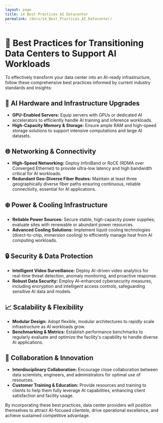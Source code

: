 ```yaml
---
layout: page
title: 14 Best Practices AI Datacenter
permalink: /docs/14_Best_Practices_AI_Datacenter/
---
```

# 🏢 Best Practices for Transitioning Data Centers to Support AI Workloads

To effectively transform your data center into an AI-ready infrastructure, follow these comprehensive best practices informed by current industry standards and insights:

## 🚀 AI Hardware and Infrastructure Upgrades
- **GPU-Enabled Servers:** Equip servers with GPUs or dedicated AI accelerators to efficiently handle AI training and inference workloads.
- **High-Capacity Memory & Storage:** Ensure ample RAM and high-speed storage solutions to support intensive computations and large AI datasets.

## 🌐 Networking & Connectivity
- **High-Speed Networking:** Deploy InfiniBand or RoCE (RDMA over Converged Ethernet) to provide ultra-low latency and high bandwidth critical for AI workloads.
- **Redundant Geo-Diverse Fiber Routes:** Maintain at least three geographically diverse fiber paths ensuring continuous, reliable connectivity, essential for AI applications.

## ❄️ Power & Cooling Infrastructure
- **Reliable Power Sources:** Secure stable, high-capacity power supplies; evaluate sites with renewable or abundant power resources.
- **Advanced Cooling Solutions:** Implement liquid cooling technologies (direct-to-chip, immersion cooling) to efficiently manage heat from AI computing workloads.

## 🔒 Security & Data Protection
- **Intelligent Video Surveillance:** Deploy AI-driven video analytics for real-time threat detection, anomaly monitoring, and proactive response.
- **Robust Data Security:** Employ AI-enhanced cybersecurity measures, including encryption and intelligent access controls, safeguarding sensitive AI data and models.

## 📈 Scalability & Flexibility
- **Modular Design:** Adopt flexible, modular architectures to rapidly scale infrastructure as AI workloads grow.
- **Benchmarking & Metrics:** Establish performance benchmarks to regularly evaluate and optimize the facility's capability to handle diverse AI applications.

## 🤝 Collaboration & Innovation
- **Interdisciplinary Collaboration:** Encourage close collaboration between data scientists, engineers, and administrators for optimal use of resources.
- **Customer Training & Education:** Provide resources and training to clients to help them fully leverage AI capabilities, enhancing client satisfaction and facility usage.

By incorporating these best practices, data center providers will position themselves to attract AI-focused clientele, drive operational excellence, and achieve sustained competitive advantage.
